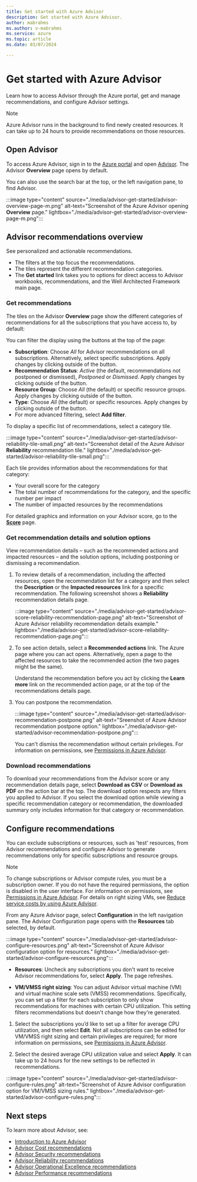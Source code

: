 ```yaml
---
title: Get started with Azure Advisor
description: Get started with Azure Advisor.
author: mabrahms
ms.author: v-mabrahms
ms.service: azure
ms.topic: article
ms.date: 03/07/2024

---
```


# Get started with Azure Advisor

Learn how to access Advisor through the Azure portal, get and manage recommendations, and configure Advisor settings.

> [!NOTE]
> Azure Advisor runs in the background to find newly created resources. It can take up to 24 hours to provide recommendations on those resources.

## Open Advisor

To access Azure Advisor, sign in to the [Azure portal](https://portal.azure.com) and open [Advisor](https://aka.ms/azureadvisordashboard). The Advisor **Overview** page opens by default.

You can also use the search bar at the top, or the left navigation pane, to find Advisor.

:::image type="content" source="./media/advisor-get-started/advisor-overview-page-m.png" alt-text="Screenshot of the Azure Advisor opening **Overview** page." lightbox="./media/advisor-get-started/advisor-overview-page-m.png":::

## Advisor recommendations overview

See personalized and actionable recommendations.

* The filters at the top focus the recommendations.
* The tiles represent the different recommendation categories.
* The **Get started** link takes you to options for direct access to Advisor workbooks, recommendations, and the Well Architected Framework main page.

### Get recommendations

The tiles on the Advisor **Overview** page show the different categories of recommendations for all the subscriptions that you have access to, by default:  

You can filter the display using the buttons at the top of the page:

* **Subscription**: Choose *All* for Advisor recommendations on all subscriptions. Alternatively, select specific subscriptions. Apply changes by clicking outside of the button.
* **Recommendation Status**: *Active* (the default, recommendations not postponed or dismissed), *Postponed* or *Dismissed*. Apply changes by clicking outside of the button.
* **Resource Group**: Choose *All* (the default) or specific resource groups. Apply changes by clicking outside of the button.
* **Type**: Choose *All* (the default) or specific resources. Apply changes by clicking outside of the button.
* For more advanced filtering, select **Add filter**.

To display a specific list of recommendations, select a category tile.

:::image type="content" source="./media/advisor-get-started/advisor-reliability-tile-small.png" alt-text="Screenshot detail of the Azure Advisor **Reliability** recommendation tile." lightbox="./media/advisor-get-started/advisor-reliability-tile-small.png":::

Each tile provides information about the recommendations for that category:

* Your overall score for the category
* The total number of recommendations for the category, and the specific number per impact
* The number of impacted resources by the recommendations

For detailed graphics and information on your Advisor score, go to the [**Score**](https://ms.portal.azure.com/#view/Microsoft_Azure_Expert/AdvisorMenuBlade/~/score) page.

### Get recommendation details and solution options

View recommendation details – such as the recommended actions and impacted resources – and the solution options, including postponing or dismissing a recommendation.

1. To review details of a recommendation, including the affected resources, open the recommendation list for a category and then select the **Description** or the **Impacted resources** link for a specific recommendation. The following screenshot shows a **Reliability** recommendation details page.

   :::image type="content" source="./media/advisor-get-started/advisor-score-reliability-recommendation-page.png" alt-text="Screenshot of Azure Advisor reliability recommendation details example." lightbox="./media/advisor-get-started/advisor-score-reliability-recommendation-page.png":::

1. To see action details, select a **Recommended actions** link. The Azure page where you can act opens. Alternatively, open a page to the affected resources to take the recommended action (the two pages might be the same).
  
   Understand the recommendation before you act by clicking the **Learn more** link on the recommended action page, or at the top of the recommendations details page.

1. You can postpone the recommendation.

   :::image type="content" source="./media/advisor-get-started/advisor-recommendation-postpone.png" alt-text="Sreenshot of Azure Advisor recommendation postpone option." lightbox="./media/advisor-get-started/advisor-recommendation-postpone.png":::

   You can't dismiss the recommendation without certain privileges. For information on permissions, see [Permissions in Azure Advisor](permissions.md).

### Download recommendations

To download your recommendations from the Advisor score or any recommendation details page, select **Download as CSV** or **Download as PDF** on the action bar at the top. The download option respects any filters you applied to Advisor. If you select the download option while viewing a specific recommendation category or recommendation, the downloaded summary only includes information for that category or recommendation.

## Configure recommendations

You can exclude subscriptions or resources, such as 'test' resources, from Advisor recommendations and configure Advisor to generate recommendations only for specific subscriptions and resource groups.

> [!NOTE]
> To change subscriptions or Advisor compute rules, you must be a subscription owner.  If you do not have the required permissions, the option is disabled in the user interface. For information on permissions, see [Permissions in Azure Advisor](permissions.md). For details on right sizing VMs, see [Reduce service costs by using Azure Advisor](advisor-cost-recommendations.md).

From any Azure Advisor page, select **Configuration** in the left navigation pane. The Advisor Configuration page opens with the **Resources** tab selected, by default. 

:::image type="content" source="./media/advisor-get-started/advisor-configure-resources.png" alt-text="Screenshot of Azure Advisor configuration option for resources." lightbox="./media/advisor-get-started/advisor-configure-resources.png":::

* **Resources**: Uncheck any subscriptions you don't want to receive Advisor recommendations for, select **Apply**. The page refreshes.

* **VM/VMSS right sizing**: You can adjust Advisor virtual machine (VM) and virtual machine scale sets (VMSS) recommendations. Specifically, you can set up a filter for each subscription to only show recommendations for machines with certain CPU utilization. This setting filters recommendations but doesn't change how they're generated.

1. Select the subscriptions you’d like to set up a filter for average CPU utilization, and then select **Edit**. Not all subscriptions can be edited for VM/VMSS right sizing and certain privileges are required; for more information on permissions, see [Permissions in Azure Advisor](permissions.md).

1. Select the desired average CPU utilization value and select **Apply**. It can take up to 24 hours for the new settings to be reflected in recommendations.

  :::image type="content" source="./media/advisor-get-started/advisor-configure-rules.png" alt-text="Screenshot of Azure Advisor configuration option for VM/VMSS sizing rules." lightbox="./media/advisor-get-started/advisor-configure-rules.png":::

## Next steps

To learn more about Advisor, see:

- [Introduction to Azure Advisor](advisor-overview.md)
- [Advisor Cost recommendations](advisor-cost-recommendations.md)
- [Advisor Security recommendations](advisor-security-recommendations.md)
- [Advisor Reliability recommendations](advisor-high-availability-recommendations.md)
- [Advisor Operational Excellence recommendations](advisor-operational-excellence-recommendations.md)
- [Advisor Performance recommendations](advisor-performance-recommendations.md)
